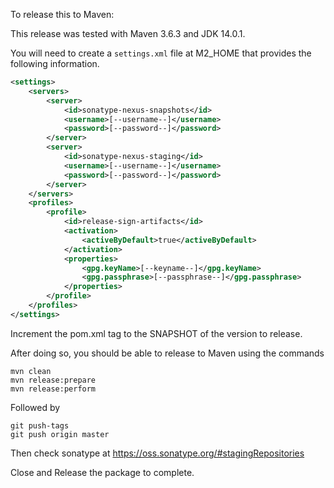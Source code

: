 To release this to Maven:

This release was tested with Maven 3.6.3 and JDK 14.0.1.

You will need to create a `settings.xml` file at M2_HOME that provides the following information.

```xml
<settings>
    <servers>
        <server>
            <id>sonatype-nexus-snapshots</id>
            <username>[--username--]</username>
            <password>[--password--]</password>
        </server>
        <server>
            <id>sonatype-nexus-staging</id>
            <username>[--username--]</username>
            <password>[--password--]</password>
        </server>
    </servers>
    <profiles>
        <profile>
            <id>release-sign-artifacts</id>
            <activation>
                <activeByDefault>true</activeByDefault>
            </activation>
            <properties>
                <gpg.keyName>[--keyname--]</gpg.keyName>
                <gpg.passphrase>[--passphrase--]</gpg.passphrase>
            </properties>
        </profile>
    </profiles>
</settings>
```

Increment the pom.xml <version> tag to the SNAPSHOT of the version to release.

After doing so, you should be able to release to Maven using the commands

```shell script
mvn clean
mvn release:prepare
mvn release:perform
```

Followed by

```shell script
git push-tags
git push origin master
```

Then check sonatype at https://oss.sonatype.org/#stagingRepositories

Close and Release the package to complete.

